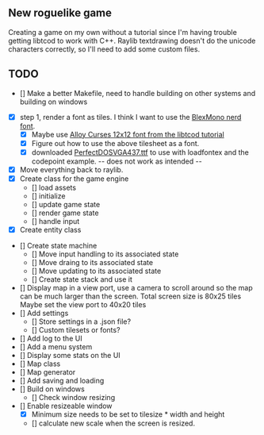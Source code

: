 ## New roguelike game
Creating a game on my own without a tutorial since I'm having trouble getting libtcod to work with C++.
Raylib textdrawing doesn't do the unicode characters correctly, so I'll need to add some custom files.

## TODO
- [] Make a better Makefile, need to handle building on other systems and building on windows

- [X] step 1, render a font as tiles. I think I want to use the [BlexMono nerd font](https://github.com/ryanoasis/nerd-fonts/releases/download/v3.4.0/IBMPlexMono.zip).
    - [X] Maybe use [Alloy Curses 12x12 font from the libtcod tutorial](https://raw.githubusercontent.com/HexDecimal/python-tcod-tutorial-2023/6b69bf9b5531963a0e5f09f9d8fe72a4001d4881/data/Alloy_curses_12x12.png)
    - [X] Figure out how to use the above tilesheet as a font.
    - [X] downloaded [PerfectDOSVGA437.ttf](https://cp437.github.io/) to use with loadfontex and the codepoint example. -- does not work as intended --
- [X] Move everything back to raylib.
- [X] Create class for the game engine
    - [] load assets
    - [] initialize
    - [] update game state
    - [] render game state
    - [] handle input
- [X] Create entity class
- [] Create state machine
    - [] Move input handling to its associated state
    - [] Move draing to its associated state
    - [] Move updating to its associated state
    - [] Create state stack and use it
- [] Display map in a view port, use a camera to scroll around so the map can be much larger than the screen.
    Total screen size is 80x25 tiles
    Maybe set the view port to 40x20 tiles
- [] Add settings
    - [] Store settings in a .json file?
    - [] Custom tilesets or fonts?
- [] Add log to the UI
- [] Add a menu system
- [] Display some stats on the UI
- [] Map class
- [] Map generator
- [] Add saving and loading
- [] Build on windows
    - [] Check window resizing
- [] Enable resizeable window
    - [X] Minimum size needs to be set to tilesize * width and height
    - [] calculate new scale when the screen is resized.